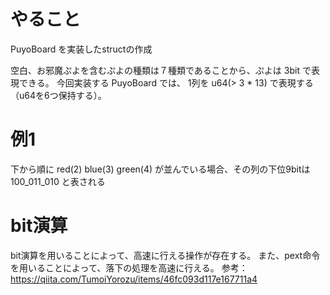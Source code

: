 # やること
PuyoBoard を実装したstructの作成

空白、お邪魔ぷよを含むぷよの種類は７種類であることから、ぷよは 3bit で表現できる。
今回実装する PuyoBoard では、 1列を u64(> 3 * 13) で表現する（u64を6つ保持する）。

# 例1
下から順に red(2) blue(3) green(4) が並んでいる場合、その列の下位9bitは 100_011_010 と表される

# bit演算
bit演算を用いることによって、高速に行える操作が存在する。
また、pext命令を用いることによって、落下の処理を高速に行える。
参考：https://qiita.com/TumoiYorozu/items/46fc093d117e167711a4
